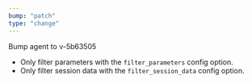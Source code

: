 ```yaml
---
bump: "patch"
type: "change"
---
```


Bump agent to v-5b63505

- Only filter parameters with the `filter_parameters` config option.
- Only filter session data with the `filter_session_data` config option.
